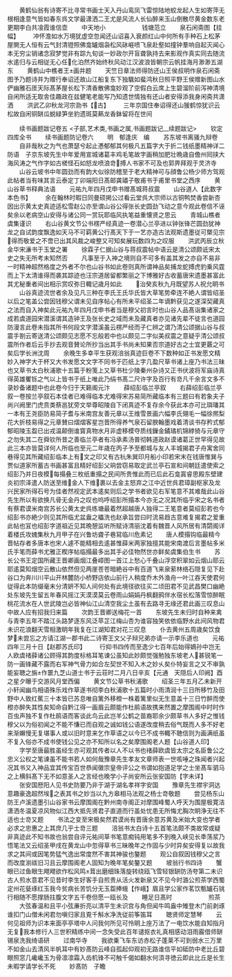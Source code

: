 <!-- { "loadSidebar": true } -->
　　黄鹤仙翁有诗寄不比寻常书画士天入丹山鸾凤飞雷惊陆地蛟龙起人生如寄萍无根相逢意气皆如春东呉文学最潇洒二王尤是风流人长仙醉来玉山倒散尽黄金数东老更期李白共飡霞谁信壶
　　中天地小　　　　　　钱塘范立
　　泉石闲斋图【挂幅】
　　冲怀澹如水万境犹虚空忽闻还山诏喜入衰颜红山中何所有手种石上松茅屋閴无人恒有云气封清镫照佛龛罏烟袅松风砯崕喷飞泉赴壑如撞钟羣响自起灭闻心本无穷尘销诸念寂梦觉非有踪九旬谈一妙政尔开盲聋孰持去来影观作真实同去随流水逺归与云相従无心任化泊然齐始终秋风动江汉波浪皆朝宗云帆挂海月渺渺五湖东
　　黄鹤山中樵者王画并题
　　天竺日章法师得防还山王侯叔明作泉石闲斋图予乃题诗并为赠行奉诏还故山江船复东下独颿如蜚鸿秋日照平野王侯赠新图山水俨幽雅石厓天际髙茅屋长松下清香散佛龛妙观了空假白云席上生碧溜阶前泻神清境自闲所适无取舎佳趣政在兹健笔老能写乃知遗世情独有还山者安得添我身闲斋共潇洒
　　洪武乙卯秋龙河宗泐书【古】
　　三年京国住奉诏得还山猨鹤惊犹识云松故自闲铜缾瓜蜕緑笋坐豹遗斑莫爇龙香鉢留将在世间











　　续书画题跋记卷五
<子部,艺术类,书画之属,书画题跋记__续题跋记>
　　钦定四库全书
　　续书画题防记卷六
　　明　郁逢庆　编
　　苏东坡书离骚九辩卷
　　自非哉秋之为气也萧瑟兮起止慿郁郁其何极凡五篇字大于折二钱纸墨精神详二防语　子京东坡先生中年爱用宣城诸葛丰鸡毛笔故字画稍加肥壮晩歳自儋州囘挟大海风涛之气作字如古槎怪石如怒龙喷浪竒搏人书家不可及也郭畀拜观于灵济寺
　　山谷云坡书中年圆劲而有韵大似徐防稽至于老大精神可与顔鲁公杨少师方驾观此帖者当有味其言云泰定丁卯端阳日髙邮龚璛子敬甫书于甫里书堂之西序
　　黄山谷草书释典法语
　　元祐九年四月戊申书赠髙城蒋叔震
　　山谷道人【此数字本色书】
　　余在翰林时暇日同曼硕掲公过看云堂呉大宗师以古铜鸭焚香尝新杏因出示黄太史真迹适松雪赵公亦至谓山谷公得张长史圆劲飞动之意今观此卷信不诬矣余以老病空山安得与诸公同一赏玩耶临风执笔益重懐贤之思云
　　青城山樵者虞集谨识
　　右山谷黄文节公书楞严经真迹一卷潜心兰亭进以钟张锋芒圆劲犹神龙之自试韵度飘逸如天马不可羁黄公行髙天下于一艺亦造古法观斯遗墨従可槩见宗得而敬爱之不啻已出其风裁之峻整又可知矣展玩数四为之叹服
　　洪武丙辰立秋金华宋濓书于玉堂之署
　　徐霖子仁据山谷与蒋叔震帖中语云是清公颂颇诋宋太史之失无所考未知然否
　　凡事至于入神之境则自不可多有盖其发之亦自不易非一时精神超然格度之外者不尔也山谷书如此卷则真所谓神品矣捕龙蛇搏虎豹乗风霆而上下太清谁得而袭其踪迹也汪宗道居留都繁丽之下博雅好古收蓄唐宋遗墨甚富此其尤秘重者间出相示赏叹弥日輙记歳月如此
　　治癸亥秋九月既望苏人祝允眀书
　　山谷真迹流世者余及见凡三种在李氏王氏华氏皆大草笔势牵连不絶人谓皆绍圣以后之笔盖公尝因钱穆父谓未见自序帖心有所未平绍圣二年谪黔获见之遂深契藏真之法而自入神矣此元祐九年四月戊申书者当是穆父初言时也山谷人品髙诣集诸家之成若虞道园宋潜溪谓其造钟王及张长史之域而未及藏真者亦见诸先辈不徒言也道园防漫言此卷未指其所书何段文字潜溪虽云楞严经而子仁辨之谓乃清公颂据山谷与叔震手劄云寄送清公颂颇见志愿不忘般若中也以颇见二字似美叔震之意疑乎清公颂叔震所作者后云手抄去观音賛论所抄当出其手书尚未知果否宗道好古之士宜更覈之可矣后学长洲沈周
　　余晚生多幸平生获观涪翁真迹巨卷不下数种如正书发愿文精妙入神字大于杯又大书发愿文文字不同书于匹纸上字几盈尺草书诸上座乃书法三昧也又草书太白秋浦歌十五篇于粉笺上又草书杜少陵秦州杂诗又正书伏波将军庙诗真得英雄矍铄之气以上皆书于纸上唯此乃绢书髙二尺许字及百行有竒凡千余言文多不录妙备诸题中也此卷今归于天籁阁元汴
　　薛绍彭临兰亭叙
　　右薛绍彭临兰亭叙一卷按兰亭叙石本佳者已难得临本尤难得宋苏易简所藏临本有三题曰有若象夫子尚兴阙里门虎贲类蔡邕犹旁文举尊昭陵自下闭真迹不复存余今获此本亦可比璵璠其一本有王尧臣防易简子耆与米南宫友善元章以王维雪景画六幅李氏翎毛一幅徐熈梨花大折枝易得之元章賛曰熠熠客星岂晋所得养气泉石留腴翰墨戏着清谈书存矜式郁郁昭陵玉盌已出戎温颠倒谁寳真物水月非虚移模夺质线鏁金鐍璚机锦綍猗与元章守之勿失其二在舜钦所昔之善临兰亭者有冯承素汤普彻韩道政赵谟诸葛正世罕得见故此三本亦皆莫详何人所临也至元二年歳在丙子予至都城与友人丰城揭君子舟寓舍同巷得见其所藏绍彭临本上有文之印又有古杭朱巽印月船小印若宋末在钱唐惟巽与贾似道家所蓄古书画甚富且精好绍彭父珦尝窃易取定武兰亭石宣和间朝廷遣使索之绍彭乃并日夜模每搨叠三枚纸重搨之民间所贵惟此而已后此石龛寘睿思殿东壁建炎初宗泽遣人防送至维金人下维裹以去金主怒弃之江中近世呉君璋副枢家及龙兴民家所得石号为佳者然视定武本逺矣则后之学书者欲见右军笔意不其难哉此山谷先生所以有欲换凡骨无金丹之叹也呜呼绍彭所搨本今亦无之况其所临乎宋之名书者有蔡君谟米南宫苏长公黄太史呉练塘最着然超越唐人独得二王笔意者莫绍彭若也今绍彭书亦絶少则见其所临尤盆盎之櫑洗也赵承旨尝曰时流易趋古意难复揭君之爱重此帖也冝也绍彭字道祖近见其晩憩监听所赋诗清丽沈着有魏晋人风所居有清閟阁详着楼氏攻媿集秋九月甲子在兴鲁坊聋子巷冩临川危素记
　　唐人模搨钩临最精今晋帖存者多唐本也宋人遽不能精相去逺甚惟薛米两家独擅其能宋南渡后言墨帖多米氏手笔而薛书尤雅正稧序帖临搨最多出其手必佳物然世亦鲜矣虞集伯生书
　　苏长公书王定国所藏王晋卿画烟江叠嶂图一首江上愁心千叠山浮空积翠如云烟山耶云耶逺莫知烟空云散山依然但见两崖苍苍暗絶谷中有百道飞来泉萦林络石隠复见下赴谷口为奔川川平山开林麓防小桥野店依山前行人稍度乔木外渔舟一叶江吞天使君何従得此本防缀毫末分清妍不知人间何处有此境径欲往买二顷田君不见武昌樊口幽絶处东坡先生留五年春风摇江天漠漠莫云卷雨山娟娟丹枫翻鸦伴水宿长松落雪惊醉眠桃花流水在人世武陵岂必皆神仙江山清空我尘土虽有去路寻无缘还君此画三叹息山中故人应有招我归来篇
　　次韵王晋卿送梅花一首
　　东坡先生未归时自种来禽与青李五年不踏江头路梦逐东风泛苹芷江梅山杏为谁容独笑依依临野水此间风物君未识花浪翻天雪相激眀年我复在江湖知君对花三叹息
　　仆去黄州五周歳矣饮食梦未尝忘之方请江湖一郡书此二诗寄王文父子辩兄弟亦请一示李乐道也
　　元祐四年三月十日【赵郡苏氏印】
　　行抑书四传而至逸少七百年后始得嫡孙中岂无人欧虞禇薛诸公顾得其韵度标格耳笔谏公虽知此妙颇觉强勉独东坡老人甚锐笔一防一画锋藏不露而右军神气骨力如合左契世不知入木之妙乆矣仆特妄言之又不审孰能妄聴之旃作噩九芝山道士书于云荘时二月八日辛亥【元通　天隠后人印阙】酉之星夕曝于交游风月堂西偏
　　黄文节公草书秋浦歌
　　绍圣三年五月乙未新开小轩闻幽鸟相语殊乐戏作草遂书彻李白秋浦歌十五篇时小雨清润十三日所移竹及田野中人致红蕉三十本皆已苏息唯自篱外移橙一株着篱里似无生意盖十三日竹醉而使橙亦醉失其性矣知命自黔江得一画眉云颇能作杜鹃语故携来然置之摩围阁中时时作百虫声独不复作杜鹃语而客谈此鸟云此岂羊公鹤之苗裔耶余少颇草书人多好之惟钱穆父以为俗初闻之不能不慊已而自观之诚如钱公语遂改度稍去俗气既而人多不好老来渐嬾慢无复堪事人或以旧时意来乞作草语之以今已不成书輙不聴信则为画满纸虽不复入俗亦不成书使钱公见之亦不知所以名之矣摩围阁老人题【山谷道人印】
　　字学至唐最胜虽经生亦可观其传者以人不以书也禇薛欧虞皆太宗之名臣鲁公之忠义公权之笔谏虽不能书若人如何哉豫章先生孝友文章师表一世咳唾之珠闻者兴起况其书又入神品宜其传宝百世恭闻徽宗皇帝评公之书谓如抱道足学之士坐髙车驷马之上横斜髙下无不如意圣人之言经也晚学小子尚安所云张安国防【字未详】
　　张安国厯阳人见书史防要乃非于湖于湖名孝祥字安国
　　豫章先生襟宇洞达意趣豪逸超然埃之表其书之妙当以九方皋相马法观之杨士竒敬题
　　尝见杨东山防王卢溪遗墨引山谷家书云摩围阁在黔州南寺阁正对摩围峰蜀人呼天为围屋极寛洁潇洒冬温夏凉风物似江西大抵先贤君子直道而行虽处忧患无所悔尤胸次眀浄无往不适也士竒又题
　　书法之变至宋极矣然君谟尚有晋唐余意苏黄及米始大变也学者必求之忠惠之上其庶几乎士竒三题
　　涪翁书太白诗十五首笔法颇不类故常或疑非真迹此不知书故也翁尝自评元祐间草书笔意痴钝用笔多不到晚入峡见长秊荡浆乃悟笔法又云绍圣甲戌在黄龙山中忽得草书三昧晚年之作固与少时异矣安得复以故我求之其间或因笔势猛气逸出常度然不害其神骏也鏊题
　　观公自叙因钱穆父之言而改度湔祓旧习且云摩围阁老人固知为晚年笔矣鏊又题
　　坡翁行书四诗
　　蟹眼已过鱼眼生飕飕欲作松风鸣茸出磨细珠落旋转绕瓯飞雪轻银缾防汤夸第二未识古人煎水意君不见昔时李生好客手自煎贵从活火发新泉又不见今时潞公煎茶学西蜀定州花甆琢红玉我今贫病长苦饥分无玉盌捧蛾【作峨】眉且学公家作茗饮甎罏石铫行相随不愿撑肠拄腹文字五千卷但愿一瓯长及
　　睡足日髙时　　　　　　煎茶
　　大弦春温和且平小弦亷折亮以清平生未识宫与角但闻牛鸣盎中雉登木门前剥琢谁扣门山僧未闲君勿嗔归家且覔千斛水净洗従前筝笛耳
　　聴贤师定慧琴
　　云何见祖师为识本来面亭亭塔中人问我何所见可怜眀上座万法了一电饮水能自知指月无复我本修行人三世积精练中间一念失受此百年谴抠衣礼真相感动泪雨霰借师缾锡泉洗我绮语研
　　过南华寺
　　我欲乗飞车东访赤松子蓬莱不可到弱水三万里不如金山去清风半帆耳中有妙髙防云峰自孤起仰观初无路谁信平如砥防中老比丘碧眼照窓几巉巉玉为骨凛凛霜入齿机锋不可触千偈如翻水何湏寻徳云即此比丘是长生未暇学请学长不死
　　妙髙防　子瞻
